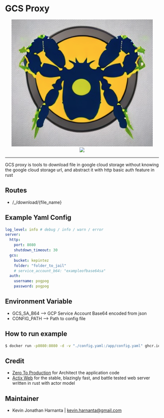 # GCS Proxy

<center><img src=./img/logo.png></center>

<center><a href="https://github.com/guaychou/gcs-proxy/workflows/github_action.yaml">
<img src="https://github.com/guaychou/gcs-proxy/workflows/ci/badge.svg">
</a>
</center>

---
GCS proxy is tools to download file in google cloud storage without knowing the google cloud storage url, and abstract it with http basic auth feature in rust

## Routes

- /_/download/{file_name}

## Example Yaml Config
```yaml
log_level: info # debug / info / warn / error
server:
  http:
    port: 8080
    shutdown_timeout: 30
  gcs:
    bucket: kepintez
    folder: "folder_to_jail"
    # service_account_b64: "exampleofbase64sa"
  auth:
    username: pogpog
    password: pogpog
```

## Environment Variable
- GCS_SA_B64 --> GCP Service Account Base64 encoded from json
- CONFIG_PATH --> Path to config file

## How to run example

```bash
$ docker run -p8080:8080 -d -v "./config.yaml:/app/config.yaml" ghcr.io/guaychou/gcs-proxy:v1.0.0
```

## Credit
- [Zero To Production](https://www.zero2prod.com/) for Architect the application code
- [Actix Web](https://actix.rs/) for the stable, blazingly fast, and battle tested web server written in rust with actor model

## Maintainer

- Kevin Jonathan Harnanta | <kevin.harnanta@gmail.com>
